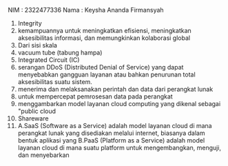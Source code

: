 NIM : 2322477336
Nama : Keysha Ananda Firmansyah
1. Integrity
2. kemampuannya untuk meningkatkan efisiensi, meningkatkan aksesibilitas informasi, dan memungkinkan kolaborasi global
3. Dari sisi skala
4. vacuum tube (tabung hampa)
5. Integrated Circuit (IC)
6. serangan DDoS (Distributed Denial of Service) yang dapat menyebabkan gangguan layanan atau bahkan penurunan total aksesibilitas suatu sistem.
7. menerima dan melaksanakan perintah dan data dari perangkat lunak
8. untuk mempercepat pemrosesan data pada perangkat
9. menggambarkan model layanan cloud computing yang dikenal sebagai "public cloud
10. Shareware
11. A.SaaS (Software as a Service) adalah model layanan cloud di mana perangkat lunak yang disediakan melalui internet, biasanya dalam bentuk aplikasi yang
B.PaaS (Platform as a Service) adalah model layanan cloud di mana suatu platform untuk mengembangkan, menguji, dan menyebarkan
